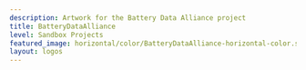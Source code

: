 ```yaml
---
description: Artwork for the Battery Data Alliance project
title: BatteryDataAlliance
level: Sandbox Projects
featured_image: horizontal/color/BatteryDataAlliance-horizontal-color.svg
layout: logos
---
```


